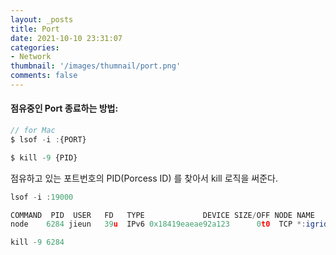 ```yaml
---
layout: _posts
title: Port
date: 2021-10-10 23:31:07
categories: 
- Network
thumbnail: '/images/thumnail/port.png'
comments: false
---
```

#### 점유중인 Port 종료하는 방법:

```js
// for Mac
$ lsof -i :{PORT}

$ kill -9 {PID}
```
점유하고 있는 포트번호의 PID(Porcess ID) 를 찾아서 kill 로직을 써준다. 

```js
lsof -i :19000

COMMAND  PID  USER   FD   TYPE             DEVICE SIZE/OFF NODE NAME
node    6284 jieun   39u  IPv6 0x18419eaeae92a123      0t0  TCP *:igrid (LISTEN)

kill -9 6284  
```